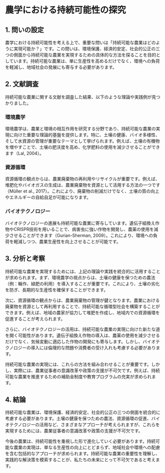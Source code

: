 # 農学における持続可能性の探究

## 1. 問いの設定

農学における持続可能性を考える上で、重要な問いは「持続可能な農業はどのように実現可能か？」です。この問いは、環境保護、経済的安定、社会的公正の三つの側面から持続可能な農業を実現するための具体的な方法を探ることを目的としています。持続可能な農業は、単に生産性を高めるだけでなく、環境への負荷を軽減し、地域社会の発展にも寄与する必要があります。

## 2. 文献調査

持続可能な農業に関する文献を調査した結果、以下のような理論や実践例が見つかりました。

### 環境農学

環境農学は、農業と環境の相互作用を研究する分野であり、持続可能な農業の実現に向けた重要な理論的基盤を提供します。特に、土壌の健康、バイオ多様性、そして水資源の管理が重要なテーマとして挙げられます。例えば、土壌の有機物を増やすことで、土壌の肥沃度を高め、化学肥料の使用を減少させることができます（Lal, 2004）。

### 資源循環

資源循環の観点からは、農業廃棄物の再利用やリサイクルが重要です。例えば、堆肥化やバイオガスの生成は、農業廃棄物を資源として活用する方法の一つです（Müller et al., 2017）。これにより、廃棄物の削減だけでなく、土壌の質の向上やエネルギーの自給自足が可能になります。

### バイオテクノロジー

バイオテクノロジーの進展も持続可能な農業に寄与しています。遺伝子組換え作物やCRISPR技術を用いることで、病害虫に強い作物を開発し、農薬の使用を減少させることができます（Gurian-Sherman, 2009）。これにより、環境への負荷を軽減しつつ、農業生産性を向上させることが可能です。

## 3. 分析と考察

持続可能な農業を実現するためには、上記の理論や実践を統合的に活用することが求められます。まず、環境農学の視点からは、土壌の健康を保つための農法（例：輪作、緑肥の利用）を導入することが重要です。これにより、土壌の劣化を防ぎ、長期的な生産性を確保することができます。

次に、資源循環の観点からは、農業廃棄物の管理が鍵となります。農業における廃棄物を資源として再利用することで、持続可能な循環型社会を構築することができます。例えば、地域の農家が協力して堆肥を作成し、地域内での資源循環を促進することが考えられます。

さらに、バイオテクノロジーの活用は、持続可能な農業の実現に向けた新たな道を開く可能性があります。遺伝子組換え作物の導入は、農薬の使用を減少させるだけでなく、気候変動に適応した作物の開発にも寄与します。しかし、バイオテクノロジーの導入には倫理的な問題や消費者の受け入れも考慮する必要があります。

持続可能な農業の実現には、これらの方法を組み合わせることが重要です。しかし、実際には、農業従事者の意識改革や政策の支援が不可欠です。例えば、持続可能な農業を推進するための補助金制度や教育プログラムの充実が求められます。

## 4. 結論

持続可能な農業は、環境保護、経済的安定、社会的公正の三つの側面を統合的に考慮する必要があります。土壌の健康を保つための農法、資源循環の促進、バイオテクノロジーの活用など、さまざまなアプローチが考えられますが、これらを実現するためには、農業従事者の意識改革や政策の支援が不可欠です。

今後の農業は、持続可能性を重視した形で進化していく必要があります。持続可能な農業の実現は、単なる生産性の向上にとどまらず、地域社会や環境への配慮を含む包括的なアプローチが求められます。持続可能な農業の重要性を理解し、実践的な解決策を模索することが、私たちの未来にとって不可欠であると考えます。